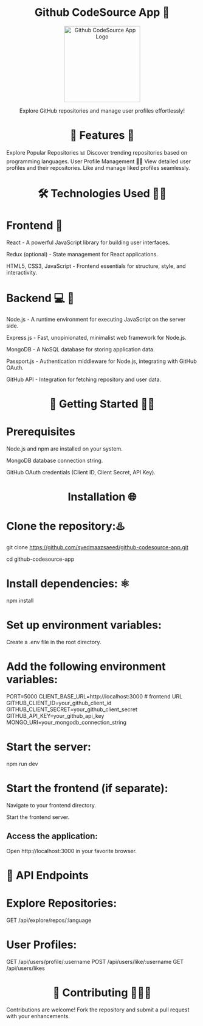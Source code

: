 <h1 align="center">Github CodeSource App 🚀</h1>
<p align="center">
  <img src="link/to/your/logo.png" alt="Github CodeSource App Logo" width="200">
</p>
<p align="center">
  Explore GitHub repositories and manage user profiles effortlessly!
</p>

<h1 align="center">🌟 Features 🤖</h1>

Explore Popular Repositories 📊
Discover trending repositories based on programming languages.
User Profile Management 🧑‍💻
View detailed user profiles and their repositories.
Like and manage liked profiles seamlessly.


<h1 align="center">🛠️ Technologies Used 🕵🏻</h1>

<h1>Frontend 🌈 </h1>

React - A powerful JavaScript library for building user interfaces.

Redux (optional) - State management for React applications.

HTML5, CSS3, JavaScript - Frontend essentials for structure, style, and interactivity.

<h1>Backend 💻 🚀</h1>

Node.js - A runtime environment for executing JavaScript on the server side.

Express.js - Fast, unopinionated, minimalist web framework for Node.js.

MongoDB - A NoSQL database for storing application data.

Passport.js - Authentication middleware for Node.js, integrating with GitHub OAuth.

GitHub API - Integration for fetching repository and user data.

<h1 align="center">🚀 Getting Started 🧑‍💻</h1>

<h1> Prerequisites </h1>

Node.js and npm are installed on your system.

MongoDB database connection string.

GitHub OAuth credentials (Client ID, Client Secret, API Key).

<h1 align="center">Installation 🌐 </h1>

<h1>Clone the repository:♨️ </h1>

git clone https://github.com/syedmaazsaeed/github-codesource-app.git

cd github-codesource-app

<h1>Install dependencies: ⚛</h1>

npm install

<h1>Set up environment variables: </h1>

Create a .env file in the root directory.

<h1>Add the following environment variables: </h1>

PORT=5000
CLIENT_BASE_URL=http://localhost:3000   # frontend URL
GITHUB_CLIENT_ID=your_github_client_id
GITHUB_CLIENT_SECRET=your_github_client_secret
GITHUB_API_KEY=your_github_api_key
MONGO_URI=your_mongodb_connection_string

<h1> Start the server: </h1>

npm run dev

<h1>Start the frontend (if separate): </h1>

Navigate to your frontend directory.

Start the frontend server.

<h2>Access the application: </h2>

Open http://localhost:3000 in your favorite browser.

<h1>📡 API Endpoints </h1>

<h1>Explore Repositories: </h1>

GET /api/explore/repos/:language

<h1>User Profiles: </h1>

GET /api/users/profile/:username
POST /api/users/like/:username
GET /api/users/likes

<h1 align="center">🤝 Contributing 👨🏿‍💻 </h1>

Contributions are welcome! Fork the repository and submit a pull request with your enhancements.
